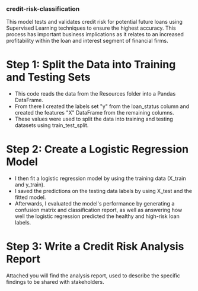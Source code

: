 ### credit-risk-classification
This model tests and validates credit risk for potential future loans using Supervised Learning techniques to ensure the highest accuracy. This process has important business implications as it relates to an increased profitability within the loan and interest segment of financial firms. 

# Step 1: Split the Data into Training and Testing Sets

* This code reads the data from the Resources folder into a Pandas DataFrame.
* From there I created the labels set "y" from the loan_status column and created the features "X" DataFrame from the remaining columns. 
* These values were used to split the data into training and testing datasets using train_test_split. 

# Step 2: Create a Logistic Regression Model

* I then fit a logistic regression model by using the training data (X_train and y_train).
* I saved the predictions on the testing data labels by using X_test and the fitted model.
* Afterwards, I evaluated the model's performance by generating a confusion matrix and classification report, as well as answering how well the logistic regression predicted the healthy and high-risk loan labels.

# Step 3: Write a Credit Risk Analysis Report

Attached you will find the analysis report, used to describe the specific findings to be shared with stakeholders. 
